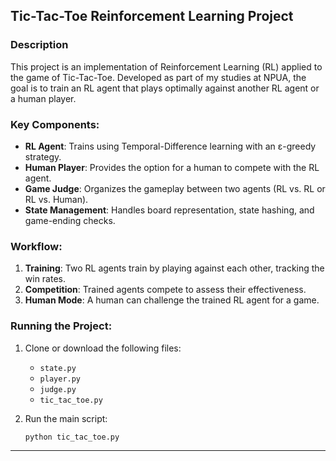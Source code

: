 ## Tic-Tac-Toe Reinforcement Learning Project

### Description
This project is an implementation of Reinforcement Learning (RL) applied to the game of Tic-Tac-Toe. Developed as part of my studies at NPUA, the goal is to train an RL agent that plays optimally against another RL agent or a human player.

### Key Components:
- **RL Agent**: Trains using Temporal-Difference learning with an ε-greedy strategy.
- **Human Player**: Provides the option for a human to compete with the RL agent.
- **Game Judge**: Organizes the gameplay between two agents (RL vs. RL or RL vs. Human).
- **State Management**: Handles board representation, state hashing, and game-ending checks.

### Workflow:
1. **Training**: Two RL agents train by playing against each other, tracking the win rates.
2. **Competition**: Trained agents compete to assess their effectiveness.
3. **Human Mode**: A human can challenge the trained RL agent for a game.

### Running the Project:
1. Clone or download the following files:
   - `state.py`
   - `player.py`
   - `judge.py`
   - `tic_tac_toe.py`
   
2. Run the main script:
   ```bash
   python tic_tac_toe.py
   ```

---

